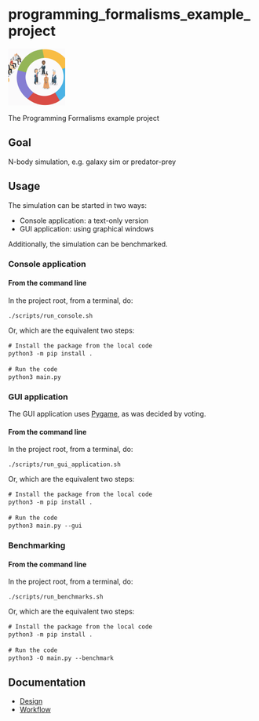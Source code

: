 # programming_formalisms_example_project

![](images/programming_formalisms_teacher_team_logo_116x116.png)

The Programming Formalisms example project

## Goal

N-body simulation, e.g. galaxy sim or predator-prey

## Usage

The simulation can be started in two ways:

 * Console application: a text-only version
 * GUI application: using graphical windows

Additionally, the simulation can be benchmarked.

### Console application

#### From the command line

In the project root, from a terminal, do:

```
./scripts/run_console.sh
```

Or, which are the equivalent two steps:

```
# Install the package from the local code
python3 -m pip install .

# Run the code
python3 main.py
```

### GUI application

The GUI application uses [Pygame](https://www.pygame.org),
as was decided by voting.

#### From the command line

In the project root, from a terminal, do:

```
./scripts/run_gui_application.sh
```

Or, which are the equivalent two steps:

```
# Install the package from the local code
python3 -m pip install .

# Run the code
python3 main.py --gui
```

### Benchmarking

#### From the command line

In the project root, from a terminal, do:

```
./scripts/run_benchmarks.sh
```

Or, which are the equivalent two steps:

```
# Install the package from the local code
python3 -m pip install .

# Run the code
python3 -O main.py --benchmark
```

## Documentation

 * [Design](design/README.md)
 * [Workflow](workflow/README.md)
